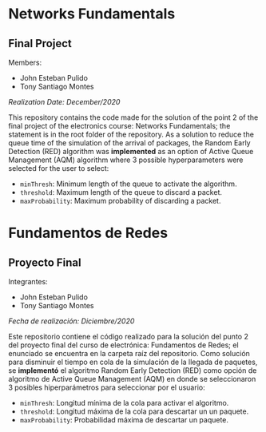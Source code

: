 # Networks Fundamentals

## Final Project

Members:

- John Esteban Pulido
- Tony Santiago Montes

*Realization Date: December/2020*

This repository contains the code made for the solution of the point 2 of the final project of the electronics course: Networks Fundamentals; the statement is in the root folder of the repository. As a solution to reduce the queue time of the simulation of the arrival of packages, the Random Early Detection (RED) algorithm was **implemented** as an option of Active Queue Management (AQM) algorithm where 3 possible hyperparameters were selected for the user to select:

- `minThresh`: Minimum length of the queue to activate the algorithm.
- `threshold`: Maximum length of the queue to discard a packet.
- `maxProbability`: Maximum probability of discarding a packet.

# Fundamentos de Redes

## Proyecto Final

Integrantes:

- John Esteban Pulido
- Tony Santiago Montes

*Fecha de realización: Diciembre/2020*

Este repositorio contiene el código realizado para la solución del punto 2 del proyecto final del curso de electrónica: Fundamentos de Redes; el enunciado se encuentra en la carpeta raíz del repositorio. Como solución para disminuir el tiempo en cola de la simulación de la llegada de paquetes, se **implementó** el algoritmo Random Early Detection (RED) como opción de algoritmo de Active Queue Management (AQM) en donde se seleccionaron 3 posibles hiperparámetros para seleccionar por el usuario:

- `minThresh`: Longitud mínima de la cola para activar el algoritmo.
- `threshold`: Longitud máxima de la cola para descartar un un paquete.
- `maxProbability`: Probabilidad máxima de descartar un paquete.
